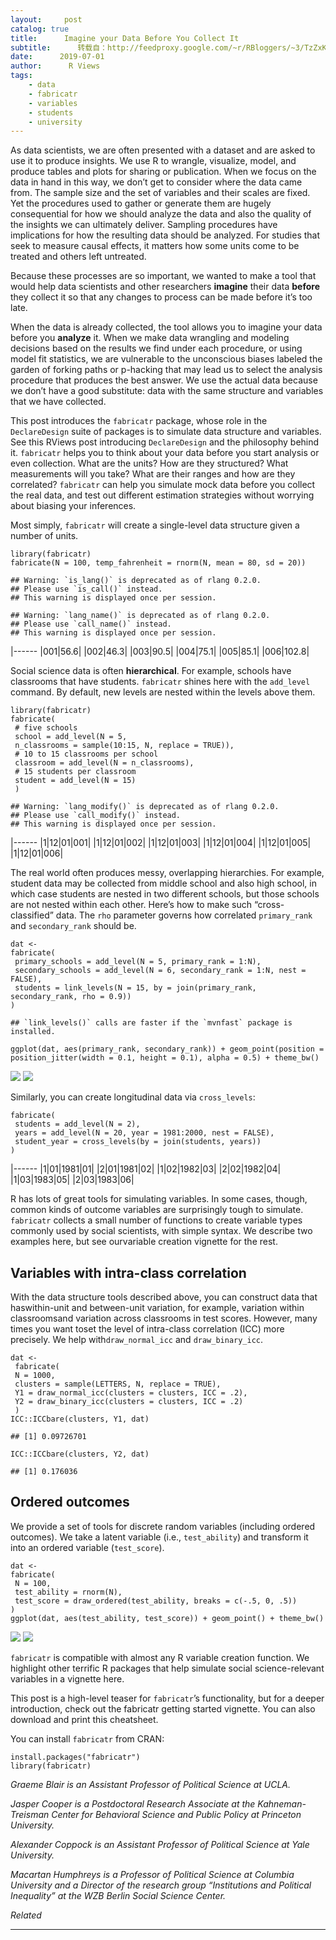```yaml
---
layout:     post
catalog: true
title:      Imagine your Data Before You Collect It
subtitle:      转载自：http://feedproxy.google.com/~r/RBloggers/~3/TzZxKISAJhI/
date:      2019-07-01
author:      R Views
tags:
    - data
    - fabricatr
    - variables
    - students
    - university
---
```






As data scientists, we are often presented with a dataset and are asked to use it to produce insights. We use R to wrangle, visualize, model, and produce tables and plots for sharing or publication. When we focus on the data in hand in this way, we don’t get to consider where the data came from. The sample size and the set of variables and their scales are fixed. Yet the procedures used to gather or generate them are hugely consequential for how we should analyze the data and also the quality of the insights we can ultimately deliver. Sampling procedures have implications for how the resulting data should be analyzed. For studies that seek to measure causal effects, it matters how some units come to be treated and others left untreated.

Because these processes are so important, we wanted to make a tool that would help data scientists and other researchers **imagine** their data **before** they collect it so that any changes to process can be made before it’s too late.

When the data is already collected, the tool allows you to imagine your data before you **analyze** it. When we make data wrangling and modeling decisions based on the results we find under each procedure, or using model fit statistics, we are vulnerable to the unconscious biases labeled the garden of forking paths or p-hacking that may lead us to select the analysis procedure that produces the best answer. We use the actual data because we don’t have a good substitute: data with the same structure and variables that we have collected.

This post introduces the `fabricatr` package, whose role in the `DeclareDesign` suite of packages is to simulate data structure and variables. See this RViews post introducing `DeclareDesign` and the philosophy behind it. `fabricatr` helps you to think about your data before you start analysis or even collection. What are the units? How are they structured? What measurements will you take? What are their ranges and how are they correlated? `fabricatr` can help you simulate mock data before you collect the real data, and test out different estimation strategies without worrying about biasing your inferences.

Most simply, `fabricatr` will create a single-level data structure given a number of units.

```
library(fabricatr)
fabricate(N = 100, temp_fahrenheit = rnorm(N, mean = 80, sd = 20))
```

```
## Warning: `is_lang()` is deprecated as of rlang 0.2.0.
## Please use `is_call()` instead.
## This warning is displayed once per session.
```

```
## Warning: `lang_name()` is deprecated as of rlang 0.2.0.
## Please use `call_name()` instead.
## This warning is displayed once per session.
```

|------
|001|56.6|
|002|46.3|
|003|90.5|
|004|75.1|
|005|85.1|
|006|102.8|

Social science data is often **hierarchical**. For example, schools have classrooms that have students. `fabricatr` shines here with the `add_level` command. By default, new levels are nested within the levels above them.

```
library(fabricatr)
fabricate(
 # five schools
 school = add_level(N = 5,
 n_classrooms = sample(10:15, N, replace = TRUE)),
 # 10 to 15 classrooms per school
 classroom = add_level(N = n_classrooms),
 # 15 students per classroom
 student = add_level(N = 15)
 )
```

```
## Warning: `lang_modify()` is deprecated as of rlang 0.2.0.
## Please use `call_modify()` instead.
## This warning is displayed once per session.
```

|------
|1|12|01|001|
|1|12|01|002|
|1|12|01|003|
|1|12|01|004|
|1|12|01|005|
|1|12|01|006|

The real world often produces messy, overlapping hierarchies. For example, student data may be collected from middle school and also high school, in which case students are nested in two different schools, but those schools are not nested within each other. Here’s how to make such “cross-classified” data. The `rho` parameter governs how correlated `primary_rank` and `secondary_rank` should be.

```
dat <- 
fabricate(
 primary_schools = add_level(N = 5, primary_rank = 1:N),
 secondary_schools = add_level(N = 6, secondary_rank = 1:N, nest = FALSE),
 students = link_levels(N = 15, by = join(primary_rank, secondary_rank, rho = 0.9))
)
```

```
## `link_levels()` calls are faster if the `mvnfast` package is installed.
```

```
ggplot(dat, aes(primary_rank, secondary_rank)) + geom_point(position = position_jitter(width = 0.1, height = 0.1), alpha = 0.5) + theme_bw()
```

![](https://i2.wp.com/rviews.rstudio.com/post/2019-06-21-imagine-your-data-before-you-collect-it_files/figure-html/unnamed-chunk-6-1.png?w=450&is-pending-load=1#038;ssl=1)
![](https://i2.wp.com/rviews.rstudio.com/post/2019-06-21-imagine-your-data-before-you-collect-it_files/figure-html/unnamed-chunk-6-1.png?w=450&ssl=1)


Similarly, you can create longitudinal data via `cross_levels`:

```
fabricate(
 students = add_level(N = 2),
 years = add_level(N = 20, year = 1981:2000, nest = FALSE),
 student_year = cross_levels(by = join(students, years))
)
```

|------
|1|01|1981|01|
|2|01|1981|02|
|1|02|1982|03|
|2|02|1982|04|
|1|03|1983|05|
|2|03|1983|06|

R has lots of great tools for simulating variables. In some cases, though, common kinds of outcome variables are surprisingly tough to simulate. `fabricatr` collects a small number of functions to create variable types commonly used by social scientists, with simple syntax. We describe two examples here, but see ourvariable creation vignette for the rest.

## Variables with intra-class correlation

With the data structure tools described above, you can construct data that haswithin-unit and between-unit variation, for example, variation within classroomsand variation across classrooms in test scores. However, many times you want toset the level of intra-class correlation (ICC) more precisely. We help with`draw_normal_icc` and `draw_binary_icc`.

```
dat <- 
 fabricate(
 N = 1000,
 clusters = sample(LETTERS, N, replace = TRUE),
 Y1 = draw_normal_icc(clusters = clusters, ICC = .2),
 Y2 = draw_binary_icc(clusters = clusters, ICC = .2)
 )
ICC::ICCbare(clusters, Y1, dat)
```

```
## [1] 0.09726701
```

```
ICC::ICCbare(clusters, Y2, dat)
```

```
## [1] 0.176036
```

## Ordered outcomes

We provide a set of tools for discrete random variables (including ordered outcomes). We take a latent variable (i.e., `test_ability`) and transform it into an ordered variable (`test_score`).

```
dat <- 
fabricate(
 N = 100,
 test_ability = rnorm(N),
 test_score = draw_ordered(test_ability, breaks = c(-.5, 0, .5))
)
ggplot(dat, aes(test_ability, test_score)) + geom_point() + theme_bw()
```

![](https://i1.wp.com/rviews.rstudio.com/post/2019-06-21-imagine-your-data-before-you-collect-it_files/figure-html/unnamed-chunk-10-1.png?w=450&is-pending-load=1#038;ssl=1)
![](https://i1.wp.com/rviews.rstudio.com/post/2019-06-21-imagine-your-data-before-you-collect-it_files/figure-html/unnamed-chunk-10-1.png?w=450&ssl=1)


`fabricatr` is compatible with almost any R variable creation function. We highlight other terrific R packages that help simulate social science-relevant variables in a vignette here.

This post is a high-level teaser for `fabricatr`’s functionality, but for a deeper introduction, check out the fabricatr getting started vignette. You can also download and print this cheatsheet.

You can install `fabricatr` from CRAN:

```
install.packages("fabricatr")
library(fabricatr)
```

*Graeme Blair is an Assistant Professor of Political Science at UCLA.*

*Jasper Cooper is a Postdoctoral Research Associate at the Kahneman-Treisman Center for Behavioral Science and Public Policy at Princeton University.*

*Alexander Coppock is an Assistant Professor of Political Science at Yale University.*

*Macartan Humphreys is a Professor of Political Science at Columbia University and a Director of the research group “Institutions and Political Inequality” at the WZB Berlin Social Science Center.*

 


*Related*







---
